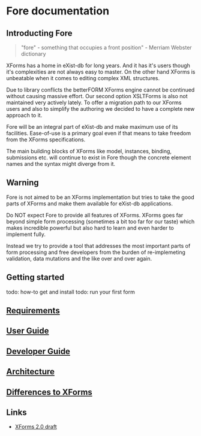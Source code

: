 # Fore documentation

## Introducting Fore

 > "fore" - something that occupies a front position" - Merriam Webster dictionary

XForms has a home in eXist-db for long years. And it has it's users though it's complexities are not always easy to
 master. On the other hand XForms is unbeatable when it comes to editing complex XML structures. 

Due to library conflicts the betterFORM XForms engine cannot be continued without causing massive effort. Our second
 option XSLTForms is also not maintained very actively lately. To offer a migration path to our XForms users and also
  to simplify the authoring we decided to have a complete new approach to it.

Fore will be an integral part of eXist-db and make maximum use of its facilities. Ease-of-use is a primary goal even
 if that means to take freedom from the XForms specifications. 

The main building blocks of XForms like model, instances, binding, submissions etc. will continue to exist in Fore though
the concrete element names and the syntax might diverge from it.  

## Warning

Fore is not aimed to be an XForms implementation but tries to take the good parts of XForms
and make them available for eXist-db applications. 

Do NOT expect Fore to provide all features of XForms. XForms goes far beyond simple form
processing (sometimes a bit too far for our taste) which makes incredible powerful but
also hard to learn and even harder to implement fully. 

Instead we try to provide a tool that addresses the most important parts of form
processing and free developers from the burden of re-implemeting validation, data
mutations and the like over and over again.


## Getting started

todo: how-to get and install
todo: run your first form

## [Requirements](requirements.md)

## [User Guide](userguide.md)

## [Developer Guide](devguide.md)

## [Architecture](architecture.md)

## [Differences to XForms](differences.md)

## Links

* [XForms 2.0 draft](https://www.w3.org/TR/xforms20/)